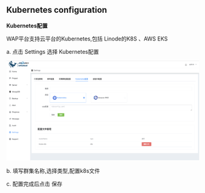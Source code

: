 ## Kubernetes configuration

**Kubernetes配置**

WAP平台支持云平台的Kubernetes,包括 Linode的K8S 、AWS EKS 

a. 点击 Settings 选择 Kubernetes配置

![1](../../../../images/whalealPlatformImages/Kubernetesconfiguration.png)



b. 填写群集名称,选择类型,配置k8s文件 

c. 配置完成后点击 保存